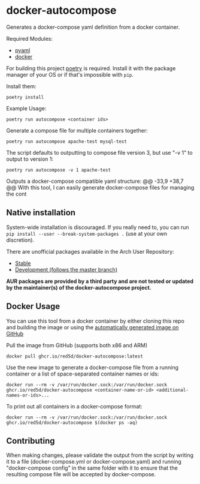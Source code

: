 # docker-autocompose
Generates a docker-compose yaml definition from a docker container.

Required Modules:
* [pyaml](https://pypi.python.org/project/pyaml/)
* [docker](https://pypi.python.org/project/docker)

For building this project [poetry](https://python-poetry.org/) is required. Install it with the package manager of your OS or if that's impossible with `pip`.

Install them:

    poetry install

Example Usage:

    poetry run autocompose <container ids>


Generate a compose file for multiple containers together:

    poetry run autocompose apache-test mysql-test


The script defaults to outputting to compose file version 3, but use "-v 1" to output to version 1:

    poetry run autocompose -v 1 apache-test


Outputs a docker-compose compatible yaml structure:
 @@ -33,9 +38,7 @@ With this tool, I can easily generate docker-compose files for managing the cont

## Native installation

System-wide installation is discouraged. If you really need to, you can run `pip install --user --break-system-packages .` (use at your own discretion).

There are unofficial packages available in the Arch User Repository:
* [Stable](https://aur.archlinux.org/packages/docker-autocompose)
* [Development (follows the master branch)](https://aur.archlinux.org/packages/docker-autocompose-git)

**AUR packages are provided by a third party and are not tested or updated by the maintainer(s) of the docker-autocompose project.**

## Docker Usage

You can use this tool from a docker container by either cloning this repo and building the image or using the [automatically generated image on GitHub](https://github.com/Red5d/docker-autocompose/pkgs/container/docker-autocompose)

Pull the image from GitHub (supports both x86 and ARM)

    docker pull ghcr.io/red5d/docker-autocompose:latest

Use the new image to generate a docker-compose file from a running container or a list of space-separated container names or ids:

    docker run --rm -v /var/run/docker.sock:/var/run/docker.sock ghcr.io/red5d/docker-autocompose <container-name-or-id> <additional-names-or-ids>...

To print out all containers in a docker-compose format:

    docker run --rm -v /var/run/docker.sock:/var/run/docker.sock ghcr.io/red5d/docker-autocompose $(docker ps -aq)
    
## Contributing

When making changes, please validate the output from the script by writing it to a file (docker-compose.yml or docker-compose.yaml) and running "docker-compose config" in the same folder with it to ensure that the resulting compose file will be accepted by docker-compose.
